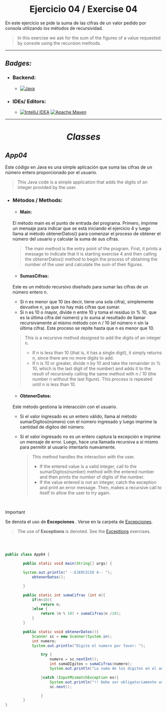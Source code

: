 <h1 align="center"> Ejercicio 04 / Exercise 04 </h1>

En este ejercicio se pide la suma de las cifras 
de un valor pedido por consola utilizando los
métodos de recursividad.
>In this exercise we ask for the sum of the figures
of a value requested by console using the
recursion methods.

___

## _Badges:_


- <H3> Backend:</H3>

    - [![Java](https://img.shields.io/badge/java-%23ED8B00.svg?style=for-the-badge&logo=openjdk&logoColor=white) ](https://www.oracle.com/co/java/technologies/downloads/#java21)


- <H3>  IDEs/ Editors: </H3>

    - [![IntelliJ IDEA](https://img.shields.io/badge/IntelliJIDEA-000000.svg?style=for-the-badge&logo=intellij-idea&logoColor=white)](https://www.jetbrains.com/es-es/idea/) [![Apache Maven](https://img.shields.io/badge/Apache%20Maven-C71A36?style=for-the-badge&logo=Apache%20Maven&logoColor=white)](https://maven.apache.org/)

___

<H1 align="center"> 

_Classes_

</H1>


## _App04_
Este código en Java es una simple aplicación que suma las cifras de un número entero proporcionado por el usuario.
>This Java code is a simple application that adds the digits of an integer provided by the user.

- <H3> Métodos / Methods: </H3>
    
    -  <H4> Main: </H4> 
    El método main es el punto de entrada del programa. Primero, imprime un mensaje para indicar que se está 
    iniciando el ejercicio 4 y luego llama al método obtenerDatos() para comenzar el proceso de obtener el número 
    del usuario y calcular la suma de sus cifras.
    >The main method is the entry point of the program. First, it prints a message to indicate that it is
  starting exercise 4 and then calling the obtenerDatos() method to begin the process of obtaining the number
  of the user and calculate the sum of their figures.

    -  <H4> SumasCifras: </H4>
     Este es un método recursivo diseñado para sumar las cifras de un número entero n.

    - Si n es menor que 10 (es decir, tiene una sola cifra), simplemente devuelve n, ya que no hay más cifras que sumar.
    - Si n es 10 o mayor, divide n entre 10 y toma el residuo (n % 10, que es la última cifra del número) y 
    lo suma al resultado de llamar recursivamente al mismo método con n / 10 (el número n sin la última cifra). 
    Este proceso se repite hasta que n es menor que 10.
    > This is a recursive method designed to add the digits of an integer n.
    > - If n is less than 10 (that is, it has a single digit), it simply returns n, since there are no more digits to add.
    > - If n is 10 or greater, divide n by 10 and take the remainder (n % 10, which is the last digit of the number) and
    adds it to the result of recursively calling the same method with n / 10 (the number n without the last figure).
    This process is repeated until n is less than 10.

    -  <H4> ObtenerDatos: </H4>
    Este método gestiona la interacción con el usuario. 
      
    - Si el valor ingresado es un entero válido, llama
      al método sumarDigitos(número) con el número ingresado y luego imprime la cantidad de dígitos del
      número.
    - Si el valor ingresado no es un entero captura la excepción e imprime un mensaje de error. Luego,
          hace una llamada recursiva a sí mismo para permitir al usuario intentarlo nuevamente.

      > This method handles the interaction with the user.
      > - If the entered value is a valid integer, call
          to the sumarDigitos(number) method with the entered number and then prints the number of digits of the
          number.
      > - If the value entered is not an integer, catch the exception and print an error message. Then,
        makes a recursive call to itself to allow the user to try again.

<br>

> [!IMPORTANT]
> Se denota el uso de <strong> Excepciones </strong>. Verse en la carpeta de [Excepciones](/../main/Exception).
>>  The use of <strong>Exceptions </strong> is denoted. See the [Exceptions](/../main/Exceptio) exercises.

<br>

```java

public class App04 {

        public static void main(String[] args) {

        System.out.println(" --EJERCICIO 4-- ");
            obtenerDatos();

        }

        public static int sumaCifras (int n){
            if(n<10){
                return n;
            }else {
                return (n % 10) + sumaCifras(n /10);
            }
        }

        public static void obtenerDatos(){
            Scanner sc = new Scanner(System.in);
            int numero;
            System.out.println("Digite el numero por favor: ");

                try {
                    numero = sc.nextInt();
                    int sumaDIgitos = sumaCifras(numero);
                    System.out.println("La suma de los digitos en el anterior ejemplo es: " + sumaDIgitos);

                }catch (InputMismatchException ex){
                    System.out.println("!! Debe ser obligatoriamente un entero !!");
                    sc.next();

                }
        }
}
